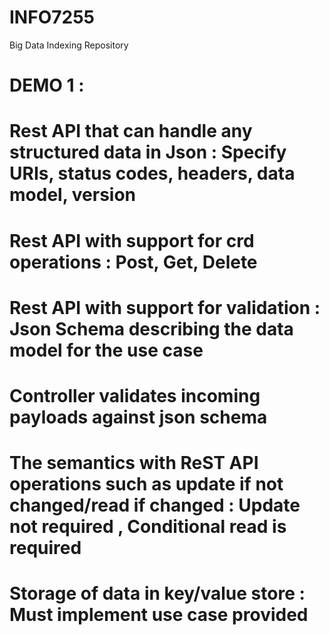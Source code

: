 # INFO7255
Big Data Indexing Repository

# DEMO 1 :
# Rest API that can handle any structured data in Json : Specify URIs, status codes, headers, data model, version
# Rest API with support for crd operations : Post, Get, Delete
# Rest API with support for validation : Json Schema describing the data model for the use case
# Controller validates incoming payloads against json schema
# The semantics with ReST API operations such as update if not changed/read if changed : Update not required , Conditional read is required
# Storage of data in key/value store : Must implement use case provided
